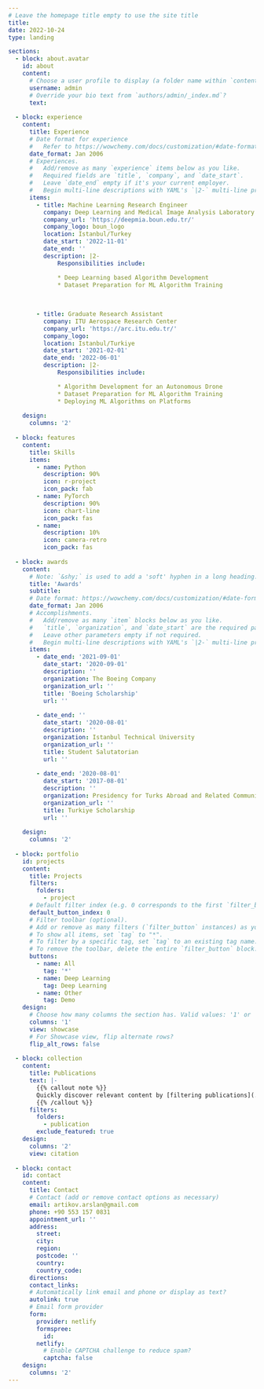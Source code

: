```yaml
---
# Leave the homepage title empty to use the site title
title:
date: 2022-10-24
type: landing

sections:
  - block: about.avatar
    id: about
    content:
      # Choose a user profile to display (a folder name within `content/authors/`)
      username: admin
      # Override your bio text from `authors/admin/_index.md`?
      text:
  
  - block: experience
    content:
      title: Experience
      # Date format for experience
      #   Refer to https://wowchemy.com/docs/customization/#date-format
      date_format: Jan 2006
      # Experiences.
      #   Add/remove as many `experience` items below as you like.
      #   Required fields are `title`, `company`, and `date_start`.
      #   Leave `date_end` empty if it's your current employer.
      #   Begin multi-line descriptions with YAML's `|2-` multi-line prefix.
      items:
        - title: Machine Learning Research Engineer
          company: Deep Learning and Medical Image Analysis Laboratory (DeepMIA) 
          company_url: 'https://deepmia.boun.edu.tr/'
          company_logo: boun_logo
          location: Istanbul/Turkey
          date_start: '2022-11-01'
          date_end: ''
          description: |2-
              Responsibilities include:

              * Deep Learning based Algorithm Development  
              * Dataset Preparation for ML Algorithm Training
              
            
        
        - title: Graduate Research Assistant
          company: ITU Aerospace Research Center 
          company_url: 'https://arc.itu.edu.tr/'
          company_logo: 
          location: Istanbul/Turkiye
          date_start: '2021-02-01'
          date_end: '2022-06-01'
          description: |2-
              Responsibilities include:

              * Algorithm Development for an Autonomous Drone
              * Dataset Preparation for ML Algorithm Training
              * Deploying ML Algorithms on Platforms
        
    design:
      columns: '2'
  
  - block: features
    content:
      title: Skills
      items:
        - name: Python
          description: 90%
          icon: r-project
          icon_pack: fab
        - name: PyTorch
          description: 90%
          icon: chart-line
          icon_pack: fas
        - name: 
          description: 10%
          icon: camera-retro
          icon_pack: fas
          
  - block: awards
    content:
      # Note: `&shy;` is used to add a 'soft' hyphen in a long heading.
      title: 'Awards'
      subtitle:
      # Date format: https://wowchemy.com/docs/customization/#date-format
      date_format: Jan 2006
      # Accomplishments.
      #   Add/remove as many `item` blocks below as you like.
      #   `title`, `organization`, and `date_start` are the required parameters.
      #   Leave other parameters empty if not required.
      #   Begin multi-line descriptions with YAML's `|2-` multi-line prefix.
      items:
        - date_end: '2021-09-01'
          date_start: '2020-09-01'
          description: ''
          organization: The Boeing Company
          organization_url: ''
          title: 'Boeing Scholarship'
          url: ''
        
        - date_end: ''
          date_start: '2020-08-01'
          description: ''
          organization: Istanbul Technical University
          organization_url: ''
          title: Student Salutatorian
          url: ''
          
        - date_end: '2020-08-01'
          date_start: '2017-08-01'
          description: ''
          organization: Presidency for Turks Abroad and Related Communities
          organization_url: ''
          title: Turkiye Scholarship
          url: ''
        
    design:
      columns: '2'
  
  - block: portfolio
    id: projects
    content:
      title: Projects
      filters:
        folders:
          - project
      # Default filter index (e.g. 0 corresponds to the first `filter_button` instance below).
      default_button_index: 0
      # Filter toolbar (optional).
      # Add or remove as many filters (`filter_button` instances) as you like.
      # To show all items, set `tag` to "*".
      # To filter by a specific tag, set `tag` to an existing tag name.
      # To remove the toolbar, delete the entire `filter_button` block.
      buttons:
        - name: All
          tag: '*'
        - name: Deep Learning
          tag: Deep Learning
        - name: Other
          tag: Demo
    design:
      # Choose how many columns the section has. Valid values: '1' or '2'.
      columns: '1'
      view: showcase
      # For Showcase view, flip alternate rows?
      flip_alt_rows: false
 
  - block: collection
    content:
      title: Publications
      text: |-
        {{% callout note %}}
        Quickly discover relevant content by [filtering publications](./publication/).
        {{% /callout %}}
      filters:
        folders:
          - publication
        exclude_featured: true
    design:
      columns: '2'
      view: citation
 
  - block: contact
    id: contact
    content:
      title: Contact
      # Contact (add or remove contact options as necessary)
      email: artikov.arslan@gmail.com
      phone: +90 553 157 0831
      appointment_url: ''
      address:
        street: 
        city: 
        region: 
        postcode: ''
        country: 
        country_code:
      directions: 
      contact_links:
      # Automatically link email and phone or display as text?
      autolink: true
      # Email form provider
      form:
        provider: netlify
        formspree:
          id:
        netlify:
          # Enable CAPTCHA challenge to reduce spam?
          captcha: false
    design:
      columns: '2'
---
```

